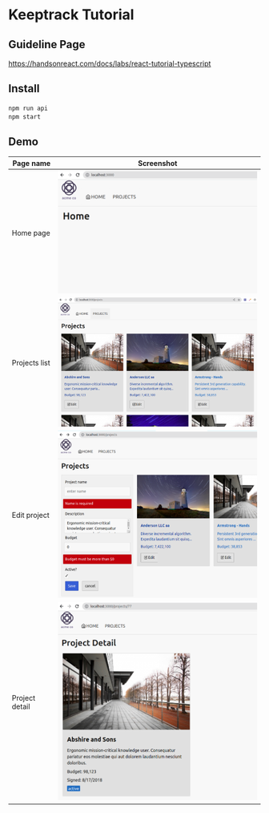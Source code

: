 # Keeptrack Tutorial

## Guideline Page
https://handsonreact.com/docs/labs/react-tutorial-typescript

## Install
```sh
npm run api
npm start
```

## Demo
| Page name | Screenshot |
| - | - |
| Home page | <img src='demo/home_page.png' alt='home page' width='500'> |
| Projects list | <img src='demo/projects_list.png' alt='projects' width='500'> |
| Edit project | <img src='demo/edit_project.png' alt='edit project' width='500'> |
| Project detail | <img src='demo/project_detail.png' alt='project' width='500'> |
